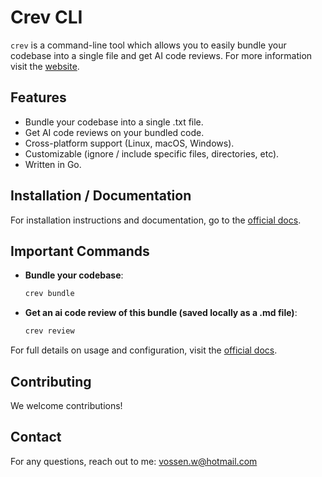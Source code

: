 # Crev CLI

`crev` is a command-line tool which allows you to easily bundle your codebase into a single file and get AI code reviews. For more information visit the [website](https://crevcli.com/).

## Features

- Bundle your codebase into a single .txt file.
- Get AI code reviews on your bundled code.
- Cross-platform support (Linux, macOS, Windows).
- Customizable (ignore / include specific files, directories, etc).
- Written in Go.

## Installation / Documentation

For installation instructions and documentation, go to the [official docs](https://crevcli.com/docs).

## Important Commands

* **Bundle your codebase**:

   ```bash
   crev bundle
   ```

* **Get an ai code review of this bundle (saved locally as a .md file)**:

   ```bash
   crev review
   ```

For full details on usage and configuration, visit the [official docs](https://crevcli.com/docs).


## Contributing

We welcome contributions!

## Contact

For any questions, reach out to me:
vossen.w@hotmail.com
